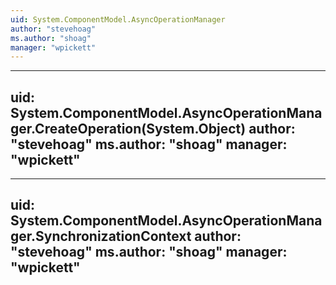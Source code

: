 ```yaml
---
uid: System.ComponentModel.AsyncOperationManager
author: "stevehoag"
ms.author: "shoag"
manager: "wpickett"
---
```


---
uid: System.ComponentModel.AsyncOperationManager.CreateOperation(System.Object)
author: "stevehoag"
ms.author: "shoag"
manager: "wpickett"
---

---
uid: System.ComponentModel.AsyncOperationManager.SynchronizationContext
author: "stevehoag"
ms.author: "shoag"
manager: "wpickett"
---
